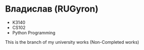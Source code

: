 # Владислав (RUGyron)
* K3140
* CS102
* Python Programming

This is the branch of my university works (Non-Completed works)
